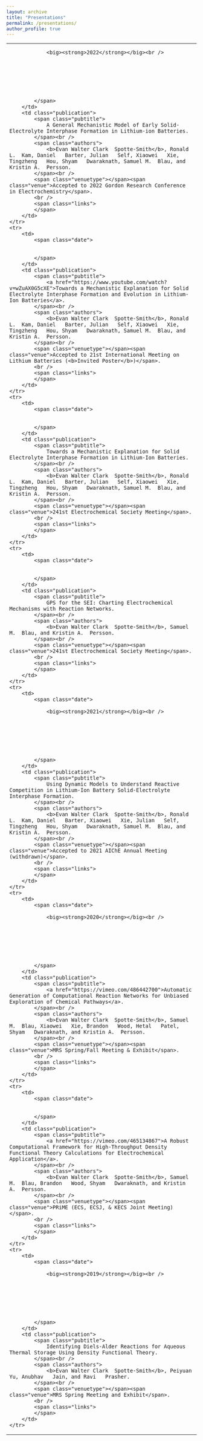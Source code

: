 ```yaml
---
layout: archive
title: "Presentations"
permalink: /presentations/
author_profile: true
---
```


<table class="table" style="border:0;">
<tbody>
	<tr>
		<td>
			<span class="date">
				
				<big><strong>2022</strong></big><br />
				
        
				
				
        
        
        
			</span>
		</td>
		<td class="publication">
			<span class="pubtitle">
				A General Mechanistic Model of Early Solid-Electrolyte Interphase Formation in Lithium-ion Batteries.
			</span><br />
			<span class="authors">
				<b>Evan Walter Clark  Spotte-Smith</b>, Ronald L.  Kam, Daniel   Barter, Julian   Self, Xiaowei   Xie, Tingzheng   Hou, Shyam   Dwaraknath, Samuel M.  Blau, and Kristin A.  Persson.
			</span><br />
			<span class="venuetype"></span><span class="venue">Accepted to 2022 Gordon Research Conference in Electrochemistry</span>.
			<br />
			<span class="links">
			</span>
		</td>
	</tr>
	<tr>
		<td>
			<span class="date">
				
				
			</span>
		</td>
		<td class="publication">
			<span class="pubtitle">
				<a href="https://www.youtube.com/watch?v=wZuAX0G5cXE">Towards a Mechanistic Explanation for Solid Electrolyte Interphase Formation and Evolution in Lithium-Ion Batteries</a>.
			</span><br />
			<span class="authors">
				<b>Evan Walter Clark  Spotte-Smith</b>, Ronald L.  Kam, Daniel   Barter, Julian   Self, Xiaowei   Xie, Tingzheng   Hou, Shyam   Dwaraknath, Samuel M.  Blau, and Kristin A.  Persson.
			</span><br />
			<span class="venuetype"></span><span class="venue">Accepted to 21st International Meeting on Lithium Batteries (<b>Invited Poster</b>)</span>.
			<br />
			<span class="links">
			</span>
		</td>
	</tr>
	<tr>
		<td>
			<span class="date">
				
				
			</span>
		</td>
		<td class="publication">
			<span class="pubtitle">
				Towards a Mechanistic Explanation for Solid Electrolyte Interphase Formation in Lithium-Ion Batteries.
			</span><br />
			<span class="authors">
				<b>Evan Walter Clark  Spotte-Smith</b>, Ronald L.  Kam, Daniel   Barter, Julian   Self, Xiaowei   Xie, Tingzheng   Hou, Shyam   Dwaraknath, Samuel M.  Blau, and Kristin A.  Persson.
			</span><br />
			<span class="venuetype"></span><span class="venue">241st Electrochemical Society Meeting</span>.
			<br />
			<span class="links">
			</span>
		</td>
	</tr>
	<tr>
		<td>
			<span class="date">
				
				
			</span>
		</td>
		<td class="publication">
			<span class="pubtitle">
				GPS for the SEI: Charting Electrochemical Mechanisms with Reaction Networks.
			</span><br />
			<span class="authors">
				<b>Evan Walter Clark  Spotte-Smith</b>, Samuel M.  Blau, and Kristin A.  Persson.
			</span><br />
			<span class="venuetype"></span><span class="venue">241st Electrochemical Society Meeting</span>.
			<br />
			<span class="links">
			</span>
		</td>
	</tr>
	<tr>
		<td>
			<span class="date">
				
				<big><strong>2021</strong></big><br />
				
        
				
				
        
        
        
			</span>
		</td>
		<td class="publication">
			<span class="pubtitle">
				Using Dynamic Models to Understand Reactive Competition in Lithium-Ion Battery Solid-Electrolyte Interphase Formation.
			</span><br />
			<span class="authors">
				<b>Evan Walter Clark  Spotte-Smith</b>, Ronald L.  Kam, Daniel   Barter, Xiaowei   Xie, Julian   Self, Tingzheng   Hou, Shyam   Dwaraknath, Samuel M.  Blau, and Kristin A.  Persson.
			</span><br />
			<span class="venuetype"></span><span class="venue">Accepted to 2021 AIChE Annual Meeting (withdrawn)</span>.
			<br />
			<span class="links">
			</span>
		</td>
	</tr>
	<tr>
		<td>
			<span class="date">
				
				<big><strong>2020</strong></big><br />
				
        
				
				
        
        
        
			</span>
		</td>
		<td class="publication">
			<span class="pubtitle">
				<a href="https://vimeo.com/486442700">Automatic Generation of Computational Reaction Networks for Unbiased Exploration of Chemical Pathways</a>.
			</span><br />
			<span class="authors">
				<b>Evan Walter Clark  Spotte-Smith</b>, Samuel M.  Blau, Xiaowei   Xie, Brandon   Wood, Hetal   Patel, Shyam   Dwaraknath, and Kristin A.  Persson.
			</span><br />
			<span class="venuetype"></span><span class="venue">MRS Spring/Fall Meeting & Exhibit</span>.
			<br />
			<span class="links">
			</span>
		</td>
	</tr>
	<tr>
		<td>
			<span class="date">
				
				
			</span>
		</td>
		<td class="publication">
			<span class="pubtitle">
				<a href="https://vimeo.com/465134867">A Robust Computational Framework for High-Throughput Density Functional Theory Calculations for Electrochemical Application</a>.
			</span><br />
			<span class="authors">
				<b>Evan Walter Clark  Spotte-Smith</b>, Samuel M.  Blau, Brandon   Wood, Shyam   Dwaraknath, and Kristin A.  Persson.
			</span><br />
			<span class="venuetype"></span><span class="venue">PRiME (ECS, ECSJ, & KECS Joint Meeting)</span>.
			<br />
			<span class="links">
			</span>
		</td>
	</tr>
	<tr>
		<td>
			<span class="date">
				
				<big><strong>2019</strong></big><br />
				
        
				
				
        
        
        
			</span>
		</td>
		<td class="publication">
			<span class="pubtitle">
				Identifying Diels-Alder Reactions for Aqueous Thermal Storage Using Density Functional Theory.
			</span><br />
			<span class="authors">
				<b>Evan Walter Clark  Spotte-Smith</b>, Peiyuan   Yu, Anubhav   Jain, and Ravi   Prasher.
			</span><br />
			<span class="venuetype"></span><span class="venue">MRS Spring Meeting and Exhibit</span>.
			<br />
			<span class="links">
			</span>
		</td>
	</tr>
</tbody>
</table>

